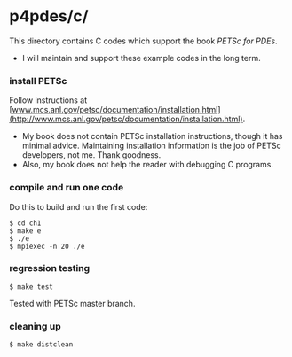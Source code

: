 p4pdes/c/
=========

This directory contains C codes which support the book _PETSc for PDEs_.

  * I will maintain and support these example codes in the long term.

### install PETSc

Follow instructions at [www.mcs.anl.gov/petsc/documentation/installation.html](http://www.mcs.anl.gov/petsc/documentation/installation.html).

  * My book does not contain PETSc installation instructions, though it has minimal advice.  Maintaining installation information is the job of PETSc developers, not me.  Thank goodness.
  * Also, my book does not help the reader with debugging C programs.

### compile and run one code

Do this to build and run the first code:

    $ cd ch1
    $ make e
    $ ./e
    $ mpiexec -n 20 ./e

### regression testing

    $ make test

Tested with PETSc master branch.

### cleaning up

    $ make distclean

